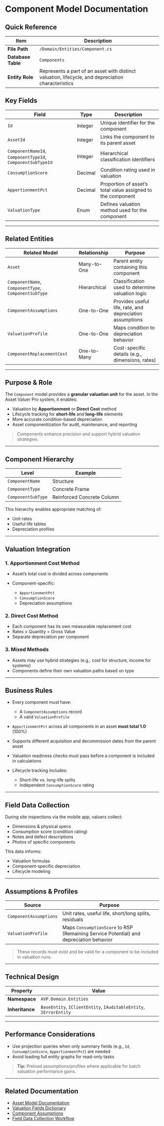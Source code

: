 # Component Model Documentation

## Quick Reference

| Item               | Description                                                                                        |
| ------------------ | -------------------------------------------------------------------------------------------------- |
| **File Path**      | `/Domain/Entities/Component.cs`                                                                    |
| **Database Table** | `Components`                                                                                       |
| **Entity Role**    | Represents a part of an asset with distinct valuation, lifecycle, and depreciation characteristics |

## Key Fields

| Field                                                      | Type    | Description                                                 |
| ---------------------------------------------------------- | ------- | ----------------------------------------------------------- |
| `Id`                                                       | Integer | Unique identifier for the component                         |
| `AssetId`                                                  | Integer | Links the component to its parent asset                     |
| `ComponentNameId`, `ComponentTypeId`, `ComponentSubTypeId` | Integer | Hierarchical classification identifiers                     |
| `ConsumptionScore`                                         | Decimal | Condition rating used in valuation                          |
| `ApportionmentPct`                                         | Decimal | Proportion of asset’s total value assigned to the component |
| `ValuationType`                                            | Enum    | Defines valuation method used for the component             |

---

## Related Entities

| Related Model                                        | Relationship | Purpose                                                  |
| ---------------------------------------------------- | ------------ | -------------------------------------------------------- |
| `Asset`                                              | Many-to-One  | Parent entity containing this component                  |
| `ComponentName`, `ComponentType`, `ComponentSubType` | Hierarchical | Classification used to determine valuation logic         |
| `ComponentAssumptions`                               | One-to-One   | Provides useful life, rate, and depreciation assumptions |
| `ValuationProfile`                                   | One-to-One   | Maps condition to depreciation behavior                  |
| `ComponentReplacementCost`                           | One-to-Many  | Cost-specific details (e.g., dimensions, rates)          |

---

## Purpose & Role

The `Component` model provides a **granular valuation unit** for the asset. In the Asset Valuer Pro system, it enables:

* Valuation by **Apportionment** or **Direct Cost** method
* Lifecycle tracking for **short-life** and **long-life** elements
* More accurate condition-based depreciation
* Asset componentization for audit, maintenance, and reporting

> Components enhance precision and support hybrid valuation strategies.

---

## Component Hierarchy

| Level              | Example                    |
| ------------------ | -------------------------- |
| `ComponentName`    | Structure                  |
| `ComponentType`    | Concrete Frame             |
| `ComponentSubType` | Reinforced Concrete Column |

This hierarchy enables appropriate matching of:

* Unit rates
* Useful life tables
* Depreciation profiles

---

## Valuation Integration

### 1. **Apportionment Cost Method**

* Asset’s total cost is divided across components
* Component-specific:

  * `ApportionmentPct`
  * `ConsumptionScore`
  * Depreciation assumptions

### 2. **Direct Cost Method**

* Each component has its own measurable replacement cost
* Rates × Quantity = Gross Value
* Separate depreciation per component

### 3. **Mixed Methods**

* Assets may use hybrid strategies (e.g., cost for structure, income for systems)
* Components define their own valuation paths based on type

---

## Business Rules

* Every component must have:

  * A `ComponentAssumptions` record
  * A valid `ValuationProfile`
* `ApportionmentPct` across all components in an asset **must total 1.0** (100%)
* Supports different acquisition and decommission dates from the parent asset
* Valuation readiness checks must pass before a component is included in calculations
* Lifecycle tracking includes:

  * Short-life vs. long-life splits
  * Independent `ConsumptionScore` rating

---

## Field Data Collection

During site inspections via the mobile app, valuers collect:

* Dimensions & physical specs
* Consumption score (condition rating)
* Notes and defect descriptions
* Photos of specific components

This data informs:

* Valuation formulas
* Component-specific depreciation
* Lifecycle modeling

---

## Assumptions & Profiles

| Source                 | Purpose                                                                                |
| ---------------------- | -------------------------------------------------------------------------------------- |
| `ComponentAssumptions` | Unit rates, useful life, short/long splits, residuals                                  |
| `ValuationProfile`     | Maps `ConsumptionScore` to RSP (Remaining Service Potential) and depreciation behavior |

> These records must exist and be valid for a component to be included in valuation runs.

---

## Technical Design

| Property        | Value                                                             |
| --------------- | ----------------------------------------------------------------- |
| **Namespace**   | `AVP.Domain.Entities`                                             |
| **Inheritance** | `BaseEntity`, `IClientEntity`, `IAuditableEntity`, `IErrorEntity` |

---

## Performance Considerations

* Use projection queries when only summary fields (e.g., `Id`, `ConsumptionScore`, `ApportionmentPct`) are needed
* Avoid loading full entity graphs for read-only tasks

> **Tip:** Preload assumptions/profiles where applicable for batch valuation performance gains.

---

## Related Documentation

* [Asset Model Documentation](Asset)
* [Valuation Fields Dictionary](../DataDictionary/Valuation_Fields_Dictionary)
* [Component Assumptions](../Models/ComponentAssumptions)
* [Field Data Collection Workflow](../Workflows/Field_Data_Collection_Workflow)
